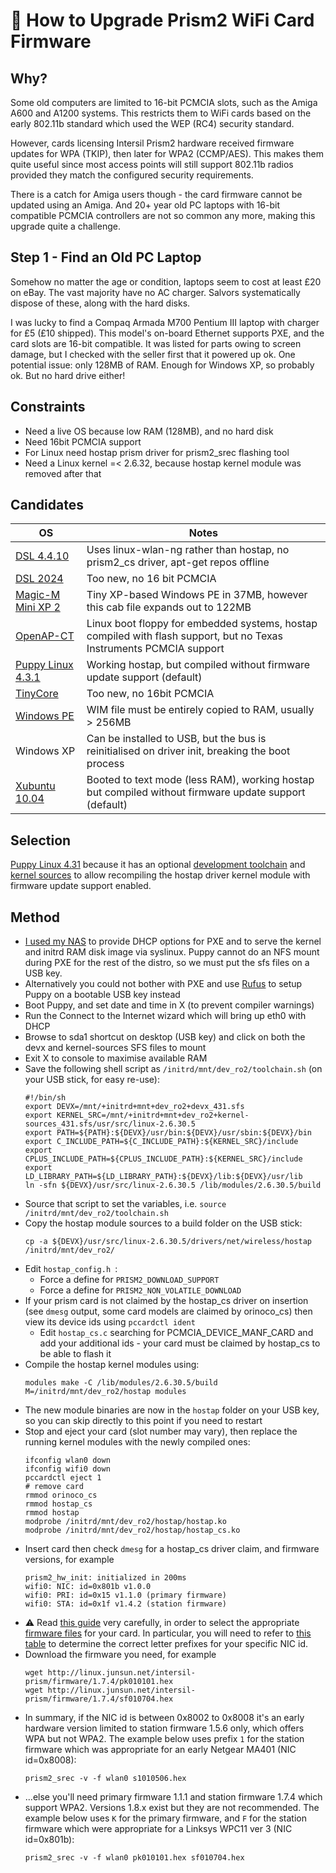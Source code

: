 # 📶 How to Upgrade Prism2 WiFi Card Firmware 

## Why?
Some old computers are limited to 16-bit PCMCIA slots, such as the Amiga A600 and A1200 systems. This restricts them to WiFi cards based on the early 802.11b standard which used the WEP (RC4) security standard.

However, cards licensing Intersil Prism2 hardware received firmware updates for WPA (TKIP), then later for WPA2 (CCMP/AES). This makes them quite useful since most access points will still support 802.11b radios provided they match the configured security requirements.

There is a catch for Amiga users though - the card firmware cannot be updated using an Amiga. And 20+ year old PC laptops with 16-bit compatible PCMCIA controllers are not so common any more, making this upgrade quite a challenge.

## Step 1 - Find an Old PC Laptop
Somehow no matter the age or condition, laptops seem to cost at least £20 on eBay. The vast majority have no AC charger. Salvors systematically dispose of these, along with the hard disks.

I was lucky to find a Compaq Armada M700 Pentium III laptop with charger for £5 (£10 shipped). This model's on-board Ethernet supports PXE, and the card slots are 16-bit compatible. It was listed for parts owing to screen damage, but I checked with the seller first that it powered up ok. One potential issue: only 128MB of RAM. Enough for Windows XP, so probably ok. But no hard drive either!

## Constraints
- Need a live OS because low RAM (128MB), and no hard disk
- Need 16bit PCMCIA support
- For Linux need hostap prism driver for prism2_srec flashing tool
- Need a Linux kernel =< 2.6.32, because hostap kernel module was removed after that

## Candidates
| OS  | Notes |
| --- | ----- |
| [DSL 4.4.10](https://distro.ibiblio.org/damnsmall/current/) | Uses linux-wlan-ng rather than hostap, no prism2_cs driver, apt-get repos offline |
| [DSL 2024](https://damnsmalllinux.org/2024-download.html#google_vignette) | Too new, no 16 bit PCMCIA |
| [Magic-M Mini XP 2](https://archive.org/details/magic-m-mini-xp-2) | Tiny XP-based Windows PE in 37MB, however this cab file expands out to 122MB |
| [OpenAP-CT](https://web.archive.org/web/20080919072905/http://tools.collegeterrace.net/openap-ct/) | Linux boot floppy for embedded systems, hostap compiled with flash support, but no Texas Instruments PCMCIA support |
| [Puppy Linux 4.3.1](https://distro.ibiblio.org/puppylinux/puppy-2_%26_3_%26_4/puppy-4.3.1/readme-files.htm) | Working hostap, but compiled without firmware update support (default) |
| [TinyCore](http://www.tinycorelinux.net) | Too new, no 16bit PCMCIA |
| [Windows PE](https://archive.org/download/windows-7-pe3s-x86-and-x64) | WIM file must be entirely copied to RAM, usually > 256MB |
| Windows XP | Can be installed to USB, but the bus is reinitialised on driver init, breaking the boot process |
| [Xubuntu 10.04](https://old-releases.ubuntu.com/releases/xubuntu/releases/10.04/release/) | Booted to text mode (less RAM), working hostap but compiled without firmware update support (default) |

## Selection
[Puppy Linux 4.31](https://distro.ibiblio.org/puppylinux/puppy-2_%26_3_%26_4/puppy-4.3.1/special-puppies/pup-431-small.iso) because it has an optional [development toolchain](https://distro.ibiblio.org/puppylinux/puppy-2_%26_3_%26_4/puppy-4.3.1/devx_431.sfs) and [kernel sources](https://archive.org/download/Puppy_Linux_Kernels/kernel_src-2.6.30.5-patched.sfs4.sfs) to allow recompiling the hostap driver kernel module with firmware update support enabled.

## Method
- [I used my NAS](https://www.synoforum.com/resources/how-to-pxe-boot-linux-windows-using-syslinux.115/) to provide DHCP options for PXE and to serve the kernel and initrd RAM disk image via syslinux. Puppy cannot do an NFS mount during PXE for the rest of the distro, so we must put the sfs files on a USB key.
- Alternatively you could not bother with PXE and use [Rufus](https://github.com/pbatard/rufus) to setup Puppy on a bootable USB key instead
- Boot Puppy, and set date and time in X (to prevent compiler warnings)
- Run the Connect to the Internet wizard which will bring up eth0 with DHCP
- Browse to sda1 shortcut on desktop (USB key) and click on both the devx and kernel-sources SFS files to mount
- Exit X to console to maximise available RAM
- Save the following shell script as `/initrd/mnt/dev_ro2/toolchain.sh` (on your USB stick, for easy re-use):
  ```
  #!/bin/sh
  export DEVX=/mnt/+initrd+mnt+dev_ro2+devx_431.sfs
  export KERNEL_SRC=/mnt/+initrd+mnt+dev_ro2+kernel-sources_431.sfs/usr/src/linux-2.6.30.5
  export PATH=${PATH}:${DEVX}/usr/bin:${DEVX}/usr/sbin:${DEVX}/bin
  export C_INCLUDE_PATH=${C_INCLUDE_PATH}:${KERNEL_SRC}/include
  export CPLUS_INCLUDE_PATH=${CPLUS_INCLUDE_PATH}:${KERNEL_SRC}/include
  export LD_LIBRARY_PATH=${LD_LIBRARY_PATH}:${DEVX}/lib:${DEVX}/usr/lib
  ln -sfn ${DEVX}/usr/src/linux-2.6.30.5 /lib/modules/2.6.30.5/build  
  ```
- Source that script to set the variables, i.e. `source /initrd/mnt/dev_ro2/toolchain.sh`
- Copy the hostap module sources to a build folder on the USB stick:
  ```
  cp -a ${DEVX}/usr/src/linux-2.6.30.5/drivers/net/wireless/hostap /initrd/mnt/dev_ro2/
  ```
- Edit `hostap_config.h `:
  - Force a define for `PRISM2_DOWNLOAD_SUPPORT`
  - Force a define for `PRISM2_NON_VOLATILE_DOWNLOAD`
- If your prism card is not claimed by the hostap_cs driver on insertion (see `dmesg` output, some card models are claimed by orinoco_cs) then view its device ids using `pccardctl ident`
  - Edit `hostap_cs.c` searching for PCMCIA_DEVICE_MANF_CARD and add your additional ids - your card must be claimed by hostap_cs to be able to flash it
- Compile the hostap kernel modules using:
  ```
  modules make -C /lib/modules/2.6.30.5/build M=/initrd/mnt/dev_ro2/hostap modules
  ```
- The new module binaries are now in the `hostap` folder on your USB key, so you can skip directly to this point if you need to restart
- Stop and eject your card (slot number may vary), then replace the running kernel modules with the newly compiled ones:
  ```
  ifconfig wlan0 down
  ifconfig wifi0 down
  pccardctl eject 1
  # remove card
  rmmod orinoco_cs
  rmmod hostap_cs
  rmmod hostap
  modprobe /initrd/mnt/dev_ro2/hostap/hostap.ko
  modprobe /initrd/mnt/dev_ro2/hostap/hostap_cs.ko
  ```
- Insert card then check `dmesg` for a hostap_cs driver claim, and firmware versions, for example
  ```
  prism2_hw_init: initialized in 200ms
  wifi0: NIC: id=0x801b v1.0.0
  wifi0: PRI: id=0x15 v1.1.0 (primary firmware)
  wifi0: STA: id=0x1f v1.4.2 (station firmware)
  ```
- ⚠️ Read [this guide](https://junsun.net/linux/intersil-prism/) very carefully, in order to select the appropriate [firmware files](https://junsun.net/linux/intersil-prism/firmware/) for your card. In particular, you will need to refer to [this table](https://junsun.net/linux/intersil-prism/IDtable.html) to determine the correct letter prefixes for your specific NIC id.
- Download the firmware you need, for example
  ```
  wget http://linux.junsun.net/intersil-prism/firmware/1.7.4/pk010101.hex
  wget http://linux.junsun.net/intersil-prism/firmware/1.7.4/sf010704.hex
  ```
- In summary, if the NIC id is between 0x8002 to 0x8008 it's an early hardware version limited to station firmware 1.5.6 only, which offers WPA but not WPA2. The example below uses prefix `1` for the station firmware which was appropriate for an early Netgear MA401 (NIC id=0x8008): 
  ```
  prism2_srec -v -f wlan0 s1010506.hex
  ```
- ...else you'll need primary firmware 1.1.1 and station firmware 1.7.4 which support WPA2. Versions 1.8.x exist but they are not recommended. The example below uses `K` for the primary firmware, and `F` for the station firmware which were appropriate for a Linksys WPC11 ver 3 (NIC id=0x801b):
  ```
  prism2_srec -v -f wlan0 pk010101.hex sf010704.hex
  ```
